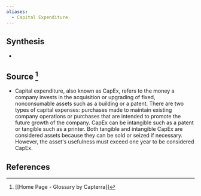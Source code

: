 ```yaml
---
aliases:
  - Capital Expenditure
---
```

## Synthesis
- 
## Source [^1]
- Capital expenditure, also known as CapEx, refers to the money a company invests in the acquisition or upgrading of fixed, nonconsumable assets such as a building or a patent. There are two types of capital expenses: purchases made to maintain existing company operations or purchases that are intended to promote the future growth of the company. CapEx can be intangible such as a patent or tangible such as a printer. Both tangible and intangible CapEx are considered assets because they can be sold or seized if necessary. However, the assetʻs usefulness must exceed one year to be considered CapEx.
## References

[^1]: [[Home Page - Glossary by Capterra]]